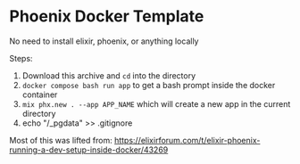 # Phoenix Docker Template

No need to install elixir, phoenix, or anything locally

Steps:
1. Download this archive and `cd` into the directory
2. `docker compose bash run app` to get a bash prompt inside the docker container
3. `mix phx.new . --app APP_NAME` which will create a new app in the current directory
4. echo "/_pgdata" >> .gitignore

Most of this was lifted from: https://elixirforum.com/t/elixir-phoenix-running-a-dev-setup-inside-docker/43269
